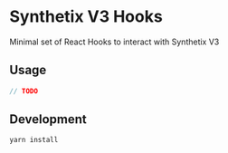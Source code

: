 # Synthetix V3 Hooks

Minimal set of React Hooks to interact with Synthetix V3

## Usage

```js
// TODO
```

## Development

```sh
yarn install
```
